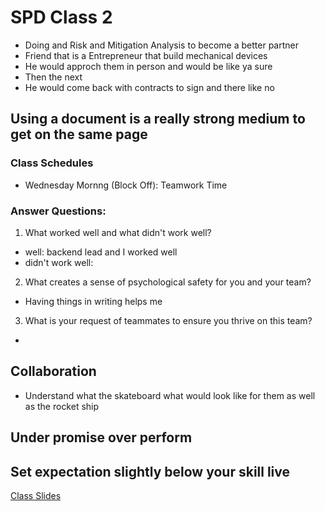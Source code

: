 # SPD Class 2
- Doing and Risk and Mitigation Analysis to become a better partner
- Friend that is a Entrepreneur that build mechanical devices
- He would approch them in person and would be like ya sure
- Then the next 
- He would come back with contracts to sign and there like no 
## Using a document is a really strong medium to get on the same page

### Class Schedules
- Wednesday Mornng (Block Off): Teamwork Time

### Answer Questions:
1. What worked well and what didn't work well?
- well: backend lead and I worked well
- didn't work well: 
2. What creates a sense of psychological safety for you and your team?
- Having things in writing helps me
3. What is your request of teammates to ensure you thrive on this team?
- 
## Collaboration
- Understand what the skateboard what would look like for them as well as the rocket ship

## Under promise over perform
## Set expectation slightly below your skill live


[Class Slides](https://docs.google.com/presentation/d/1WkQG_0ZeZ6dJt6WErWB4DQZ7g1ScE8rnqmEezvtH77c/edit#slide=id.g5dec4431ce_0_194)
